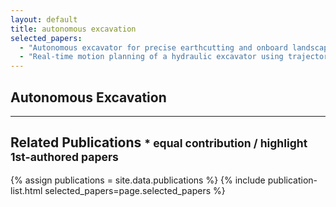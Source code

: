 ```yaml
---
layout: default
title: autonomous excavation
selected_papers:
  - "Autonomous excavator for precise earthcutting and onboard landscape inspection"
  - "Real-time motion planning of a hydraulic excavator using trajectory optimization and model predictive control"
---
```


## Autonomous Excavation

<!-- INTRO -->

---

## Related Publications <small>* equal contribution / highlight 1st-authored papers </small>
{% assign publications = site.data.publications %}
{% include publication-list.html selected_papers=page.selected_papers %}